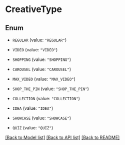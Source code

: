 # CreativeType

## Enum


* `REGULAR` (value: `"REGULAR"`)

* `VIDEO` (value: `"VIDEO"`)

* `SHOPPING` (value: `"SHOPPING"`)

* `CAROUSEL` (value: `"CAROUSEL"`)

* `MAX_VIDEO` (value: `"MAX_VIDEO"`)

* `SHOP_THE_PIN` (value: `"SHOP_THE_PIN"`)

* `COLLECTION` (value: `"COLLECTION"`)

* `IDEA` (value: `"IDEA"`)

* `SHOWCASE` (value: `"SHOWCASE"`)

* `QUIZ` (value: `"QUIZ"`)


[[Back to Model list]](../README.md#documentation-for-models) [[Back to API list]](../README.md#documentation-for-api-endpoints) [[Back to README]](../README.md)


